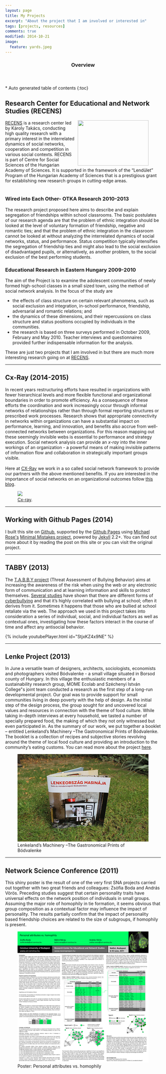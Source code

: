 ```yaml
---
layout: page
title: My Projects
excerpt: "About the project that I am involved or interested in"
tags: [projects, resources]
comments: true
modified: 2014-10-21
image:
  feature: yards.jpeg
---
```


<section id="table-of-contents" class="toc">
  <header>
    <h3>Overview</h3>
  </header>
<div id="drawer" markdown="1">
*  Auto generated table of contents
{:toc}
</div>
</section><!-- /#table-of-contents -->


## Research Center for Educational and Network Studies (RECENS)

<figure>
<a href="http://recens.tk.mta.hu/en"><img class="wp-image-63" style="border: 0pt none; float: right; padding-left: 10px; padding-bottom: 5px;" src="/images/logo_recens_grey_trans.tif" alt="" width="229" height="147" />
</figure>

[RECENS](http://recens.tk.mta.hu/en) is a research center led by Károly Takács, conducting high quality research with a primary interest in the interrelated dynamics of social networks, cooperation and competition in various social contexts. RECENS is part of Centre for Social Sciences of the Hungarian Academy of Sciences. It is supported in the framework of the “Lendület” Program of the Hungarian Academy of Sciences that is a prestigious grant for establishing new research groups in cutting-edge areas.
<br><br>

### Wired into Each Other- OTKA Research 2010-2013

The research project proposed here aims to describe and explain segregation of friendships within school classrooms. The basic postulates of our research agenda are that the problem of ethnic integration should be  looked  at  the  level  of  voluntary  formation  of  friendship,  negative  and  romantic  ties;  and  that  the problem  of  ethnic  integration  in  the  classroom  cannot  be  looked  at  without  analyzing  the  interrelated dynamics  of  social  networks,  status,  and  performance.  Status  competition  typically  intensifies  the segregation  of  friendship  ties  and  might  also  lead  to  the  social  exclusion  of  disadvantaged  pupils,  or alternatively, as another problem, to the social exclusion of the best performing students.

### Educational Research in Eastern Hungary 2009-2010

The aim of the Project is to examine the adolescent communities of newly formed high-school classes in a small sized town, using the method of social network analysis. In the focus of the study are

- the effects of class structure on certain relevant phenomena, such as social exclusion and integration, in-school performance, friendship, adversarial and romantic relations; and
- the dynamics of these dimensions, and their repercussions on class structure and status positions occupied by individuals in the communities.
- the research is based on three surveys performed in October 2009, February and May 2010. Teacher interviews and questionnaires provided further indispensable information for the analysis.


These are just two projects that I am involved in but there are much more interesting research going on at [RECENS](http://recens.tk.mta.hu/en/lendulet-research).

- - -

## Cx-Ray (2014-2015)

In recent years restructuring efforts have resulted in organizations with fewer hierarchical levels and more flexible functional and organizational boundaries in order to promote efficiency. As a consequence of these efforts the coordination and work increasingly occur through informal networks of relationships rather than through formal reporting structures or prescribed work processes. Research shows that appropriate connectivity in networks within organizations can have a substantial impact on performance, learning, and innovation, and benefits also accrue from well-connected networks between organizations.
For this reason mapping out these seemingly invisible webs is essential to performance and strategy execution. Social network analysis can provide an *x-ray* into the inner workings of an organization - a powerful means of making invisible patterns of information flow and collaboration in strategically important groups visible.
<br><br>
Here at [CX-Ray](https://cx-ray.com) we work in a so called social network framework to provide our partners with the above mentioned benefits. If you are interested in the importance of social networks on an organizational outcomes follow [this blog](https://blog.cx-ray.com).

<figure>
	<a href="https://cx-ray.com"><img
  src="https://cx-ray.com/assets/img/tour/orgchart.jpg"></a>
	<figcaption><a href="https://cx-ray.com" title="Cx-Ray">Cx-ray</a>.</figcaption>
</figure>

- - -

## Working with Github Pages (2014)

I built this site on [Github](http://github.com), supported by the [Github Pages](https://pages.github.com) using [Michael Rose's](https://mademistakes.com) [Minimal Mistakes project](http://github.com/mmistakes), powered by [Jekyll](http://jekyllrb.com/) 2.2+. You can find out more about it by reading the post on this site or you can visit the original project.

- - -

## TABBY (2013)

The [T.A.B.B.Y project](http://www.tabby.eu) (Threat Assessment of Bullying Behavior) aims at increasing the awareness of the risk when using the web or any electronic form of communication and at learning information and skills to protect themselves. [Several studies](http://ing.tabby.eu/resources.html) have shown that there are different forms of [cyberbullying](http://ing.tabby.eu/what-is-cyberbullying.html) and that it’s highly correlated with bullying at school; often it derives from it. Sometimes it  happens that those who are bullied at school retaliate via the web.
The approach we used in this project takes into consideration a series of individual, social, and individual factors as well as contextual ones, investigating how these factors interact in the course of time and affect any antisocial behavior.

{% include youtubePlayer.html id="StjxKZ4x9NE" %}

- - -

## Lenke Project (2013)

In June a versatile team of designers, architects, sociologists, economists and photographers visited Bódvalenke - a small village situated in Borsod county of Hungary. In this village the enthusiastic members of a sustainability research group, MOME Ecolab and Széchenyi István College"s joint team conducted a research as the first step of a long-run developmental project. Our goal was to provide support for small communities living in deep poverty with the help of design. As the initial step of the design process, the group sought for and uncovered local values and resources in connection with the theme of food culture. While taking in-depth interviews at every household, we tasted a number of specially prepared food, the making of which they not only witnessed but even participated in. As the summary of our work, we put together a booklet – entitled Lenkeland’s Machinery –The Gastronomical Prints of Bódvalenke. The booklet is a collection of  recipes and subjective stories revolving around the theme of local food culture and providing an introduction to the community’s eating customs. You can read more about the project [here](http://bodvalenkeprojekt.blogspot.hu/p/english.html).

<figure>
  <img src="/images/lenke2.jpg">
	<figcaption>Lenkeland’s Machinery –The Gastronomical Prints of Bódvalenke</figcaption>
</figure>

- - -

## Network Science Conference (2011)

This shiny poster is the result of one of the very first SNA projects carried out together with two great friends and colleagues: Zsòfia Boda and András Vörös.
Preceding studies suggest that certain personality traits have universal effects on the network position of individuals in small groups. Assuming the major role of homophily in tie formation, it seems obvious that group composition as a contextual factor may influence the impact of personality. The results partially confirm that the impact of personality based friendship choices are related to the size of subgroups, if homophily is present.

<figure>
  <img src="/images/netsci.png">
	<figcaption>Poster: Personal attributes vs. homophily</figcaption>
</figure>
